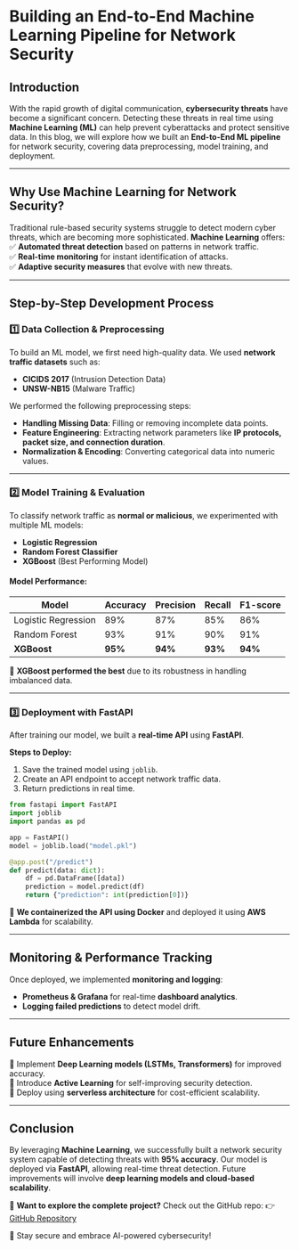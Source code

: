 # Building an End-to-End Machine Learning Pipeline for Network Security

## Introduction
With the rapid growth of digital communication, **cybersecurity threats** have become a significant concern. Detecting these threats in real time using **Machine Learning (ML)** can help prevent cyberattacks and protect sensitive data. In this blog, we will explore how we built an **End-to-End ML pipeline** for network security, covering data preprocessing, model training, and deployment.

---

## Why Use Machine Learning for Network Security?
Traditional rule-based security systems struggle to detect modern cyber threats, which are becoming more sophisticated. **Machine Learning** offers:
✅ **Automated threat detection** based on patterns in network traffic.<br>
✅ **Real-time monitoring** for instant identification of attacks.<br>
✅ **Adaptive security measures** that evolve with new threats.<br>

---

## Step-by-Step Development Process

### 1️⃣ Data Collection & Preprocessing
To build an ML model, we first need high-quality data. We used **network traffic datasets** such as:
- **CICIDS 2017** (Intrusion Detection Data)
- **UNSW-NB15** (Malware Traffic)

We performed the following preprocessing steps:
- **Handling Missing Data**: Filling or removing incomplete data points.
- **Feature Engineering**: Extracting network parameters like **IP protocols, packet size, and connection duration**.
- **Normalization & Encoding**: Converting categorical data into numeric values.

---

### 2️⃣ Model Training & Evaluation
To classify network traffic as **normal or malicious**, we experimented with multiple ML models:
- **Logistic Regression**
- **Random Forest Classifier**
- **XGBoost** (Best Performing Model)

#### Model Performance:
| Model | Accuracy | Precision | Recall | F1-score |
|---|---|---|---|---|
| Logistic Regression | 89% | 87% | 85% | 86% |
| Random Forest | 93% | 91% | 90% | 91% |
| **XGBoost** | **95%** | **94%** | **93%** | **94%** |

🔹 **XGBoost performed the best** due to its robustness in handling imbalanced data.

---

### 3️⃣ Deployment with FastAPI
After training our model, we built a **real-time API** using **FastAPI**.

**Steps to Deploy:**
1. Save the trained model using `joblib`.
2. Create an API endpoint to accept network traffic data.
3. Return predictions in real time.

```python
from fastapi import FastAPI
import joblib
import pandas as pd

app = FastAPI()
model = joblib.load("model.pkl")

@app.post("/predict")
def predict(data: dict):
    df = pd.DataFrame([data])
    prediction = model.predict(df)
    return {"prediction": int(prediction[0])}
```

📌 **We containerized the API using Docker** and deployed it using **AWS Lambda** for scalability.

---

## Monitoring & Performance Tracking
Once deployed, we implemented **monitoring and logging**:
- **Prometheus & Grafana** for real-time **dashboard analytics**.
- **Logging failed predictions** to detect model drift.

---

## Future Enhancements
🔹 Implement **Deep Learning models (LSTMs, Transformers)** for improved accuracy.<br>
🔹 Introduce **Active Learning** for self-improving security detection.<br>
🔹 Deploy using **serverless architecture** for cost-efficient scalability.<br>

---

## Conclusion
By leveraging **Machine Learning**, we successfully built a network security system capable of detecting threats with **95% accuracy**. Our model is deployed via **FastAPI**, allowing real-time threat detection. Future improvements will involve **deep learning models and cloud-based scalability**.

📌 **Want to explore the complete project?** Check out the GitHub repo:
👉 [GitHub Repository](https://github.com/sandeepbandi924/End_To_End_ML_Project_NetworkSecurity)

🚀 Stay secure and embrace AI-powered cybersecurity!

